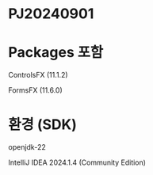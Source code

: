 # PJ20240901

# Packages 포함
ControlsFX (11.1.2)

FormsFX (11.6.0)

# 환경 (SDK)
openjdk-22

IntelliJ IDEA 2024.1.4 (Community Edition)
